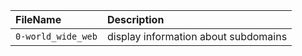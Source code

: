 | FileName | Description |
| :------- | :---------- |
| `0-world_wide_web` | display information about subdomains |
